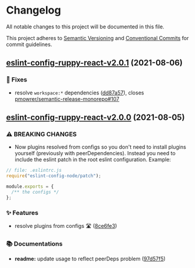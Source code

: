# Changelog

All notable changes to this project will be documented in this file.

This project adheres to [Semantic Versioning](https://semver.org) and [Conventional Commits](https://www.conventionalcommits.org) for commit guidelines.

## [eslint-config-ruppy-react-v2.0.1](https://github.com/Ruppyio/eslint-configs/compare/eslint-config-ruppy-react@2.0.0...eslint-config-ruppy-react@2.0.1) (2021-08-06)

### 🐛 Fixes

- resolve `workspace:*` dependencies ([dd87a57](https://github.com/Ruppyio/eslint-configs/commit/dd87a57a9f4de9dff86fcb555dd33805ac1c7153)), closes [pmowrer/semantic-release-monorepo#107](https://github.com/pmowrer/semantic-release-monorepo/issues/107)

## [eslint-config-ruppy-react-v2.0.0](https://github.com/Ruppyio/eslint-configs/compare/eslint-config-ruppy-react@1.9.0...eslint-config-ruppy-react@2.0.0) (2021-08-05)

### ⚠ BREAKING CHANGES

- Now plugins resolved from configs so you don't need to
  install plugins yourself (previously with peerDependencies). Instead you need
  to include the eslint patch in the root eslint configuration. Example:

```js
// file: .eslintrc.js
require("eslint-config-node/patch");

module.exports = {
  /** the configs */
};
```

### ✨ Features

- resolve plugins from configs 🛣 ([8ce6fe3](https://github.com/Ruppyio/eslint-configs/commit/8ce6fe3d2b6ccf0136bc4b8a0cd6ffdbb42c5594))

### 📚 Documentations

- **readme:** update usage to reflect peerDeps problem ([97d57f5](https://github.com/Ruppyio/eslint-configs/commit/97d57f57d1dff4774e471375403ab0f361d529c0))
